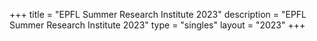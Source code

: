+++
title = "EPFL Summer Research Institute 2023"
description = "EPFL Summer Research Institute 2023"
type = "singles"
layout = "2023"
+++
